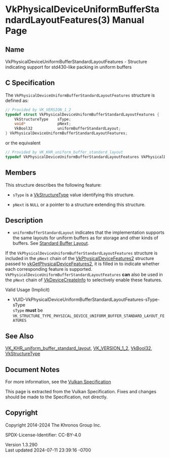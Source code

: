 # VkPhysicalDeviceUniformBufferStandardLayoutFeatures(3) Manual Page

## Name

VkPhysicalDeviceUniformBufferStandardLayoutFeatures - Structure
indicating support for std430-like packing in uniform buffers



## <a href="#_c_specification" class="anchor"></a>C Specification

The `VkPhysicalDeviceUniformBufferStandardLayoutFeatures` structure is
defined as:

``` c
// Provided by VK_VERSION_1_2
typedef struct VkPhysicalDeviceUniformBufferStandardLayoutFeatures {
    VkStructureType    sType;
    void*              pNext;
    VkBool32           uniformBufferStandardLayout;
} VkPhysicalDeviceUniformBufferStandardLayoutFeatures;
```

or the equivalent

``` c
// Provided by VK_KHR_uniform_buffer_standard_layout
typedef VkPhysicalDeviceUniformBufferStandardLayoutFeatures VkPhysicalDeviceUniformBufferStandardLayoutFeaturesKHR;
```

## <a href="#_members" class="anchor"></a>Members

This structure describes the following feature:

- `sType` is a [VkStructureType](https://registry.khronos.org/vulkan/specs/1.3-extensions/man/html/VkStructureType.html) value identifying
  this structure.

- `pNext` is `NULL` or a pointer to a structure extending this
  structure.

## <a href="#_description" class="anchor"></a>Description

- <span id="extension-features-uniformBufferStandardLayout"></span>
  `uniformBufferStandardLayout` indicates that the implementation
  supports the same layouts for uniform buffers as for storage and other
  kinds of buffers. See <a
  href="https://registry.khronos.org/vulkan/specs/1.3-extensions/html/vkspec.html#interfaces-resources-standard-layout"
  target="_blank" rel="noopener">Standard Buffer Layout</a>.

If the `VkPhysicalDeviceUniformBufferStandardLayoutFeatures` structure
is included in the `pNext` chain of the
[VkPhysicalDeviceFeatures2](https://registry.khronos.org/vulkan/specs/1.3-extensions/man/html/VkPhysicalDeviceFeatures2.html) structure
passed to
[vkGetPhysicalDeviceFeatures2](https://registry.khronos.org/vulkan/specs/1.3-extensions/man/html/vkGetPhysicalDeviceFeatures2.html), it is
filled in to indicate whether each corresponding feature is supported.
`VkPhysicalDeviceUniformBufferStandardLayoutFeatures` **can** also be
used in the `pNext` chain of
[VkDeviceCreateInfo](https://registry.khronos.org/vulkan/specs/1.3-extensions/man/html/VkDeviceCreateInfo.html) to selectively enable
these features.

Valid Usage (Implicit)

- <a
  href="#VUID-VkPhysicalDeviceUniformBufferStandardLayoutFeatures-sType-sType"
  id="VUID-VkPhysicalDeviceUniformBufferStandardLayoutFeatures-sType-sType"></a>
  VUID-VkPhysicalDeviceUniformBufferStandardLayoutFeatures-sType-sType  
  `sType` **must** be
  `VK_STRUCTURE_TYPE_PHYSICAL_DEVICE_UNIFORM_BUFFER_STANDARD_LAYOUT_FEATURES`

## <a href="#_see_also" class="anchor"></a>See Also

[VK_KHR_uniform_buffer_standard_layout](https://registry.khronos.org/vulkan/specs/1.3-extensions/man/html/VK_KHR_uniform_buffer_standard_layout.html),
[VK_VERSION_1_2](https://registry.khronos.org/vulkan/specs/1.3-extensions/man/html/VK_VERSION_1_2.html), [VkBool32](https://registry.khronos.org/vulkan/specs/1.3-extensions/man/html/VkBool32.html),
[VkStructureType](https://registry.khronos.org/vulkan/specs/1.3-extensions/man/html/VkStructureType.html)

## <a href="#_document_notes" class="anchor"></a>Document Notes

For more information, see the <a
href="https://registry.khronos.org/vulkan/specs/1.3-extensions/html/vkspec.html#VkPhysicalDeviceUniformBufferStandardLayoutFeatures"
target="_blank" rel="noopener">Vulkan Specification</a>

This page is extracted from the Vulkan Specification. Fixes and changes
should be made to the Specification, not directly.

## <a href="#_copyright" class="anchor"></a>Copyright

Copyright 2014-2024 The Khronos Group Inc.

SPDX-License-Identifier: CC-BY-4.0

Version 1.3.290  
Last updated 2024-07-11 23:39:16 -0700
